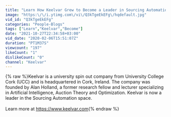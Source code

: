 ```yaml
---
title: "Learn How Keelvar Grew to Become a Leader in Sourcing Automation"
image: "https:\/\/i.ytimg.com\/vi\/Q3kTgeEkEFg\/hqdefault.jpg"
vid_id: "Q3kTgeEkEFg"
categories: "People-Blogs"
tags: ["Learn","Keelvar","Become"]
date: "2021-10-27T22:34:58+03:00"
vid_date: "2020-02-06T15:51:07Z"
duration: "PT1M37S"
viewcount: "197"
likeCount: "1"
dislikeCount: "0"
channel: "Keelvar"
---
```

{% raw %}Keelvar is a university spin out company from University College Cork (UCC) and is headquartered in Cork, Ireland. The company was founded by Alan Holland, a former research fellow and lecturer specializing in Artificial Intelligence, Auction Theory and Optimization. Keelvar is now a leader in the Sourcing Automation space.<br /><br />Learn more at <a rel="nofollow" target="blank" href="https://www.keelvar.com">https://www.keelvar.com</a>{% endraw %}
